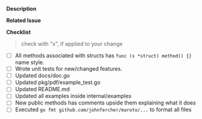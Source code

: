 <!-- Please, do not create a Pull Request directly to master branch, create to dev always. -->

<!-- Please follow the PR naming pattern. -->
<!-- For features: feature/name -->
<!-- For fixes: fix/name -->
<!-- For documentation: doc/name -->
<!-- For tests: tests/name -->
<!-- For config: config/name -->

**Description**
<!-- Please, describe how this PR will be useful. If it has any tricky technical detail, please explain too. -->

**Related Issue**
<!-- If it has any issue related to this PR, please add a reference here. -->

**Checklist**
> check with "x", if applied to your change

- [ ] All methods associated with structs has ```func (s *struct) method() {}``` name style. <!-- If applied -->
- [ ] Wrote unit tests for new/changed features. <!-- If applied -->
- [ ] Updated docs/doc.go <!-- If applied -->
- [ ] Updated pkg/pdf/example_test.go <!-- If applied -->
- [ ] Updated README.md <!-- If applied -->
- [ ] Updated all examples inside internal/examples <!-- If applied -->
- [ ] New public methods has comments upside them explaining what it does <!-- If applied -->
- [ ] Executed `go fmt github.com/johnfercher/maroto/...` to format all files